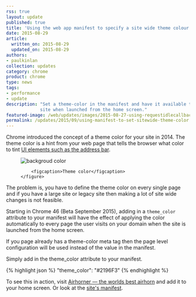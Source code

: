 ```yaml
---
rss: true
layout: update
published: true
title: 'Using the web app manifest to specify a site wide theme colour'
date: 2015-08-29
article:
  written_on: 2015-08-29
  updated_on: 2015-08-29
authors:
- paulkinlan
collection: updates
category: chrome
product: chrome
type: news
tags:
- performance
- update
description: "Set a theme-color in the manifest and have it available to all pages on your
             site when launched from the home screen."
featured-image: /web/updates/images/2015-08-27-using-requestidlecallback/featured.jpg
permalink: /updates/2015/09/using-manifest-to-set-sitewide-theme-color.html
---
```


Chrome introduced the concept of a theme color for your site in 2014. The theme color
is a hint from your web page that tells the browser what color to tint
 [UI elements such as the address bar](/web/fundamentals/stickyness/additional-customizations.html).  

<div class="clear g-wide--full">
    <figure class="fluid">
        <img src="images/theme-color.png" alt="backgroud color">

        <figcaption>Theme color</figcaption>
    </figure>
</div>

<div class="clear"></div>

The problem is, you have to define the theme color on every single page and if 
you have a large site or legacy site then making a lot of site wide changes is not feasible.

Starting in Chrome 46 (Beta September 2015), adding in a `theme_color` attribute 
to your manifest will have the effect of applying the color automatically 
to every page the user visits on your domain when the site is launched from the home screen.  

If you page already has a theme-color meta tag then the page level configuration will 
be used instead of the value in the manifest.

Simply add in the theme_color attribute to your manifest.

{% highlight json %}
"theme_color": "#2196F3"
{% endhighlight %}

To see this in action, visit <a href="https://airhorner.com">Airhorner &mdash; the worlds best airhorn</a> 
and add it to your home screen. Or look at the <a href="https://airhorner.com/manifest.json">site's manifest</a>.


